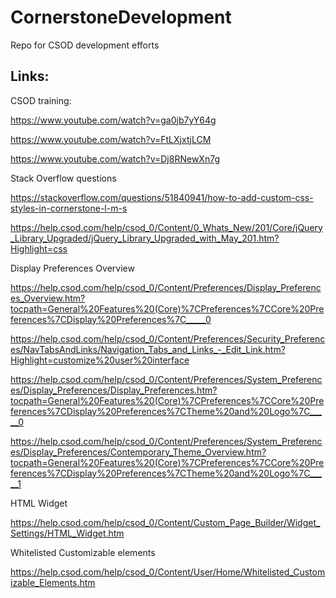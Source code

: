 # CornerstoneDevelopment
Repo for CSOD development efforts


Links:
------
CSOD training: 

https://www.youtube.com/watch?v=ga0jb7yY64g

https://www.youtube.com/watch?v=FtLXjxtjLCM

https://www.youtube.com/watch?v=Dj8RNewXn7g

Stack Overflow questions

https://stackoverflow.com/questions/51840941/how-to-add-custom-css-styles-in-cornerstone-l-m-s

https://help.csod.com/help/csod_0/Content/0_Whats_New/201/Core/jQuery_Library_Upgraded/jQuery_Library_Upgraded_with_May_201.htm?Highlight=css

Display Preferences Overview

https://help.csod.com/help/csod_0/Content/Preferences/Display_Preferences_Overview.htm?tocpath=General%20Features%20(Core)%7CPreferences%7CCore%20Preferences%7CDisplay%20Preferences%7C_____0

https://help.csod.com/help/csod_0/Content/Preferences/Security_Preferences/NavTabsAndLinks/Navigation_Tabs_and_Links_-_Edit_Link.htm?Highlight=customize%20user%20interface

https://help.csod.com/help/csod_0/Content/Preferences/System_Preferences/Display_Preferences/Display_Preferences.htm?tocpath=General%20Features%20(Core)%7CPreferences%7CCore%20Preferences%7CDisplay%20Preferences%7CTheme%20and%20Logo%7C_____0

https://help.csod.com/help/csod_0/Content/Preferences/System_Preferences/Display_Preferences/Contemporary_Theme_Overview.htm?tocpath=General%20Features%20(Core)%7CPreferences%7CCore%20Preferences%7CDisplay%20Preferences%7CTheme%20and%20Logo%7C_____1

HTML Widget

https://help.csod.com/help/csod_0/Content/Custom_Page_Builder/Widget_Settings/HTML_Widget.htm

Whitelisted Customizable elements

https://help.csod.com/help/csod_0/Content/User/Home/Whitelisted_Customizable_Elements.htm
